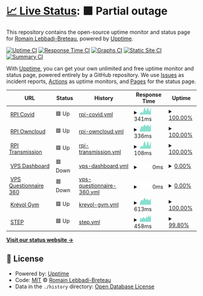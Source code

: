 # [📈 Live Status](https://new.uptime.lebbadi.fr): <!--live status--> **🟧 Partial outage**

This repository contains the open-source uptime monitor and status page for [Romain Lebbadi-Breteau](www.lebbadi.fr), powered by [Upptime](https://github.com/upptime/upptime).

[![Uptime CI](https://github.com/RomainL972/uptime/workflows/Uptime%20CI/badge.svg)](https://github.com/RomainL972/uptime/actions?query=workflow%3A%22Uptime+CI%22)
[![Response Time CI](https://github.com/RomainL972/uptime/workflows/Response%20Time%20CI/badge.svg)](https://github.com/RomainL972/uptime/actions?query=workflow%3A%22Response+Time+CI%22)
[![Graphs CI](https://github.com/RomainL972/uptime/workflows/Graphs%20CI/badge.svg)](https://github.com/RomainL972/uptime/actions?query=workflow%3A%22Graphs+CI%22)
[![Static Site CI](https://github.com/RomainL972/uptime/workflows/Static%20Site%20CI/badge.svg)](https://github.com/RomainL972/uptime/actions?query=workflow%3A%22Static+Site+CI%22)
[![Summary CI](https://github.com/RomainL972/uptime/workflows/Summary%20CI/badge.svg)](https://github.com/RomainL972/uptime/actions?query=workflow%3A%22Summary+CI%22)

With [Upptime](https://upptime.js.org), you can get your own unlimited and free uptime monitor and status page, powered entirely by a GitHub repository. We use [Issues](https://github.com/RomainL972/uptime/issues) as incident reports, [Actions](https://github.com/RomainL972/uptime/actions) as uptime monitors, and [Pages](https://new.uptime.lebbadi.fr) for the status page.

<!--start: status pages-->
<!-- This summary is generated by Upptime (https://github.com/upptime/upptime) -->
<!-- Do not edit this manually, your changes will be overwritten -->
<!-- prettier-ignore -->
| URL | Status | History | Response Time | Uptime |
| --- | ------ | ------- | ------------- | ------ |
| <img alt="" src="https://favicons.githubusercontent.com/pi.lebbadi.fr" height="13"> [RPI Covid](https://pi.lebbadi.fr/deplacement-covid-19/) | 🟩 Up | [rpi-covid.yml](https://github.com/RomainL972/uptime/commits/HEAD/history/rpi-covid.yml) | <details><summary><img alt="Response time graph" src="./graphs/rpi-covid/response-time-week.png" height="20"> 341ms</summary><br><a href="https://uptime.lebbadi.fr/history/rpi-covid"><img alt="Response time 402" src="https://img.shields.io/endpoint?url=https%3A%2F%2Fraw.githubusercontent.com%2FRomainL972%2Fuptime%2FHEAD%2Fapi%2Frpi-covid%2Fresponse-time.json"></a><br><a href="https://uptime.lebbadi.fr/history/rpi-covid"><img alt="24-hour response time 536" src="https://img.shields.io/endpoint?url=https%3A%2F%2Fraw.githubusercontent.com%2FRomainL972%2Fuptime%2FHEAD%2Fapi%2Frpi-covid%2Fresponse-time-day.json"></a><br><a href="https://uptime.lebbadi.fr/history/rpi-covid"><img alt="7-day response time 341" src="https://img.shields.io/endpoint?url=https%3A%2F%2Fraw.githubusercontent.com%2FRomainL972%2Fuptime%2FHEAD%2Fapi%2Frpi-covid%2Fresponse-time-week.json"></a><br><a href="https://uptime.lebbadi.fr/history/rpi-covid"><img alt="30-day response time 300" src="https://img.shields.io/endpoint?url=https%3A%2F%2Fraw.githubusercontent.com%2FRomainL972%2Fuptime%2FHEAD%2Fapi%2Frpi-covid%2Fresponse-time-month.json"></a><br><a href="https://uptime.lebbadi.fr/history/rpi-covid"><img alt="1-year response time 402" src="https://img.shields.io/endpoint?url=https%3A%2F%2Fraw.githubusercontent.com%2FRomainL972%2Fuptime%2FHEAD%2Fapi%2Frpi-covid%2Fresponse-time-year.json"></a></details> | <details><summary><a href="https://uptime.lebbadi.fr/history/rpi-covid">100.00%</a></summary><a href="https://uptime.lebbadi.fr/history/rpi-covid"><img alt="All-time uptime 93.45%" src="https://img.shields.io/endpoint?url=https%3A%2F%2Fraw.githubusercontent.com%2FRomainL972%2Fuptime%2FHEAD%2Fapi%2Frpi-covid%2Fuptime.json"></a><br><a href="https://uptime.lebbadi.fr/history/rpi-covid"><img alt="24-hour uptime 100.00%" src="https://img.shields.io/endpoint?url=https%3A%2F%2Fraw.githubusercontent.com%2FRomainL972%2Fuptime%2FHEAD%2Fapi%2Frpi-covid%2Fuptime-day.json"></a><br><a href="https://uptime.lebbadi.fr/history/rpi-covid"><img alt="7-day uptime 100.00%" src="https://img.shields.io/endpoint?url=https%3A%2F%2Fraw.githubusercontent.com%2FRomainL972%2Fuptime%2FHEAD%2Fapi%2Frpi-covid%2Fuptime-week.json"></a><br><a href="https://uptime.lebbadi.fr/history/rpi-covid"><img alt="30-day uptime 99.93%" src="https://img.shields.io/endpoint?url=https%3A%2F%2Fraw.githubusercontent.com%2FRomainL972%2Fuptime%2FHEAD%2Fapi%2Frpi-covid%2Fuptime-month.json"></a><br><a href="https://uptime.lebbadi.fr/history/rpi-covid"><img alt="1-year uptime 93.45%" src="https://img.shields.io/endpoint?url=https%3A%2F%2Fraw.githubusercontent.com%2FRomainL972%2Fuptime%2FHEAD%2Fapi%2Frpi-covid%2Fuptime-year.json"></a></details>
| <img alt="" src="https://favicons.githubusercontent.com/pi.lebbadi.fr" height="13"> [RPI Owncloud](https://pi.lebbadi.fr/owncloud/) | 🟩 Up | [rpi-owncloud.yml](https://github.com/RomainL972/uptime/commits/HEAD/history/rpi-owncloud.yml) | <details><summary><img alt="Response time graph" src="./graphs/rpi-owncloud/response-time-week.png" height="20"> 336ms</summary><br><a href="https://uptime.lebbadi.fr/history/rpi-owncloud"><img alt="Response time 390" src="https://img.shields.io/endpoint?url=https%3A%2F%2Fraw.githubusercontent.com%2FRomainL972%2Fuptime%2FHEAD%2Fapi%2Frpi-owncloud%2Fresponse-time.json"></a><br><a href="https://uptime.lebbadi.fr/history/rpi-owncloud"><img alt="24-hour response time 412" src="https://img.shields.io/endpoint?url=https%3A%2F%2Fraw.githubusercontent.com%2FRomainL972%2Fuptime%2FHEAD%2Fapi%2Frpi-owncloud%2Fresponse-time-day.json"></a><br><a href="https://uptime.lebbadi.fr/history/rpi-owncloud"><img alt="7-day response time 336" src="https://img.shields.io/endpoint?url=https%3A%2F%2Fraw.githubusercontent.com%2FRomainL972%2Fuptime%2FHEAD%2Fapi%2Frpi-owncloud%2Fresponse-time-week.json"></a><br><a href="https://uptime.lebbadi.fr/history/rpi-owncloud"><img alt="30-day response time 320" src="https://img.shields.io/endpoint?url=https%3A%2F%2Fraw.githubusercontent.com%2FRomainL972%2Fuptime%2FHEAD%2Fapi%2Frpi-owncloud%2Fresponse-time-month.json"></a><br><a href="https://uptime.lebbadi.fr/history/rpi-owncloud"><img alt="1-year response time 390" src="https://img.shields.io/endpoint?url=https%3A%2F%2Fraw.githubusercontent.com%2FRomainL972%2Fuptime%2FHEAD%2Fapi%2Frpi-owncloud%2Fresponse-time-year.json"></a></details> | <details><summary><a href="https://uptime.lebbadi.fr/history/rpi-owncloud">100.00%</a></summary><a href="https://uptime.lebbadi.fr/history/rpi-owncloud"><img alt="All-time uptime 93.34%" src="https://img.shields.io/endpoint?url=https%3A%2F%2Fraw.githubusercontent.com%2FRomainL972%2Fuptime%2FHEAD%2Fapi%2Frpi-owncloud%2Fuptime.json"></a><br><a href="https://uptime.lebbadi.fr/history/rpi-owncloud"><img alt="24-hour uptime 100.00%" src="https://img.shields.io/endpoint?url=https%3A%2F%2Fraw.githubusercontent.com%2FRomainL972%2Fuptime%2FHEAD%2Fapi%2Frpi-owncloud%2Fuptime-day.json"></a><br><a href="https://uptime.lebbadi.fr/history/rpi-owncloud"><img alt="7-day uptime 100.00%" src="https://img.shields.io/endpoint?url=https%3A%2F%2Fraw.githubusercontent.com%2FRomainL972%2Fuptime%2FHEAD%2Fapi%2Frpi-owncloud%2Fuptime-week.json"></a><br><a href="https://uptime.lebbadi.fr/history/rpi-owncloud"><img alt="30-day uptime 99.93%" src="https://img.shields.io/endpoint?url=https%3A%2F%2Fraw.githubusercontent.com%2FRomainL972%2Fuptime%2FHEAD%2Fapi%2Frpi-owncloud%2Fuptime-month.json"></a><br><a href="https://uptime.lebbadi.fr/history/rpi-owncloud"><img alt="1-year uptime 93.34%" src="https://img.shields.io/endpoint?url=https%3A%2F%2Fraw.githubusercontent.com%2FRomainL972%2Fuptime%2FHEAD%2Fapi%2Frpi-owncloud%2Fuptime-year.json"></a></details>
| <img alt="" src="https://favicons.githubusercontent.com/pi.lebbadi.fr" height="13"> [RPI Transmission](https://pi.lebbadi.fr/transmission/web/) | 🟩 Up | [rpi-transmission.yml](https://github.com/RomainL972/uptime/commits/HEAD/history/rpi-transmission.yml) | <details><summary><img alt="Response time graph" src="./graphs/rpi-transmission/response-time-week.png" height="20"> 108ms</summary><br><a href="https://uptime.lebbadi.fr/history/rpi-transmission"><img alt="Response time 230" src="https://img.shields.io/endpoint?url=https%3A%2F%2Fraw.githubusercontent.com%2FRomainL972%2Fuptime%2FHEAD%2Fapi%2Frpi-transmission%2Fresponse-time.json"></a><br><a href="https://uptime.lebbadi.fr/history/rpi-transmission"><img alt="24-hour response time 174" src="https://img.shields.io/endpoint?url=https%3A%2F%2Fraw.githubusercontent.com%2FRomainL972%2Fuptime%2FHEAD%2Fapi%2Frpi-transmission%2Fresponse-time-day.json"></a><br><a href="https://uptime.lebbadi.fr/history/rpi-transmission"><img alt="7-day response time 108" src="https://img.shields.io/endpoint?url=https%3A%2F%2Fraw.githubusercontent.com%2FRomainL972%2Fuptime%2FHEAD%2Fapi%2Frpi-transmission%2Fresponse-time-week.json"></a><br><a href="https://uptime.lebbadi.fr/history/rpi-transmission"><img alt="30-day response time 142" src="https://img.shields.io/endpoint?url=https%3A%2F%2Fraw.githubusercontent.com%2FRomainL972%2Fuptime%2FHEAD%2Fapi%2Frpi-transmission%2Fresponse-time-month.json"></a><br><a href="https://uptime.lebbadi.fr/history/rpi-transmission"><img alt="1-year response time 230" src="https://img.shields.io/endpoint?url=https%3A%2F%2Fraw.githubusercontent.com%2FRomainL972%2Fuptime%2FHEAD%2Fapi%2Frpi-transmission%2Fresponse-time-year.json"></a></details> | <details><summary><a href="https://uptime.lebbadi.fr/history/rpi-transmission">100.00%</a></summary><a href="https://uptime.lebbadi.fr/history/rpi-transmission"><img alt="All-time uptime 93.28%" src="https://img.shields.io/endpoint?url=https%3A%2F%2Fraw.githubusercontent.com%2FRomainL972%2Fuptime%2FHEAD%2Fapi%2Frpi-transmission%2Fuptime.json"></a><br><a href="https://uptime.lebbadi.fr/history/rpi-transmission"><img alt="24-hour uptime 100.00%" src="https://img.shields.io/endpoint?url=https%3A%2F%2Fraw.githubusercontent.com%2FRomainL972%2Fuptime%2FHEAD%2Fapi%2Frpi-transmission%2Fuptime-day.json"></a><br><a href="https://uptime.lebbadi.fr/history/rpi-transmission"><img alt="7-day uptime 100.00%" src="https://img.shields.io/endpoint?url=https%3A%2F%2Fraw.githubusercontent.com%2FRomainL972%2Fuptime%2FHEAD%2Fapi%2Frpi-transmission%2Fuptime-week.json"></a><br><a href="https://uptime.lebbadi.fr/history/rpi-transmission"><img alt="30-day uptime 99.93%" src="https://img.shields.io/endpoint?url=https%3A%2F%2Fraw.githubusercontent.com%2FRomainL972%2Fuptime%2FHEAD%2Fapi%2Frpi-transmission%2Fuptime-month.json"></a><br><a href="https://uptime.lebbadi.fr/history/rpi-transmission"><img alt="1-year uptime 93.28%" src="https://img.shields.io/endpoint?url=https%3A%2F%2Fraw.githubusercontent.com%2FRomainL972%2Fuptime%2FHEAD%2Fapi%2Frpi-transmission%2Fuptime-year.json"></a></details>
| <img alt="" src="https://favicons.githubusercontent.com/vps.lebbadi.fr" height="13"> [VPS Dashboard](https://vps.lebbadi.fr) | 🟥 Down | [vps-dashboard.yml](https://github.com/RomainL972/uptime/commits/HEAD/history/vps-dashboard.yml) | <details><summary><img alt="Response time graph" src="./graphs/vps-dashboard/response-time-week.png" height="20"> 0ms</summary><br><a href="https://uptime.lebbadi.fr/history/vps-dashboard"><img alt="Response time 581" src="https://img.shields.io/endpoint?url=https%3A%2F%2Fraw.githubusercontent.com%2FRomainL972%2Fuptime%2FHEAD%2Fapi%2Fvps-dashboard%2Fresponse-time.json"></a><br><a href="https://uptime.lebbadi.fr/history/vps-dashboard"><img alt="24-hour response time 0" src="https://img.shields.io/endpoint?url=https%3A%2F%2Fraw.githubusercontent.com%2FRomainL972%2Fuptime%2FHEAD%2Fapi%2Fvps-dashboard%2Fresponse-time-day.json"></a><br><a href="https://uptime.lebbadi.fr/history/vps-dashboard"><img alt="7-day response time 0" src="https://img.shields.io/endpoint?url=https%3A%2F%2Fraw.githubusercontent.com%2FRomainL972%2Fuptime%2FHEAD%2Fapi%2Fvps-dashboard%2Fresponse-time-week.json"></a><br><a href="https://uptime.lebbadi.fr/history/vps-dashboard"><img alt="30-day response time 0" src="https://img.shields.io/endpoint?url=https%3A%2F%2Fraw.githubusercontent.com%2FRomainL972%2Fuptime%2FHEAD%2Fapi%2Fvps-dashboard%2Fresponse-time-month.json"></a><br><a href="https://uptime.lebbadi.fr/history/vps-dashboard"><img alt="1-year response time 581" src="https://img.shields.io/endpoint?url=https%3A%2F%2Fraw.githubusercontent.com%2FRomainL972%2Fuptime%2FHEAD%2Fapi%2Fvps-dashboard%2Fresponse-time-year.json"></a></details> | <details><summary><a href="https://uptime.lebbadi.fr/history/vps-dashboard">0.00%</a></summary><a href="https://uptime.lebbadi.fr/history/vps-dashboard"><img alt="All-time uptime 84.05%" src="https://img.shields.io/endpoint?url=https%3A%2F%2Fraw.githubusercontent.com%2FRomainL972%2Fuptime%2FHEAD%2Fapi%2Fvps-dashboard%2Fuptime.json"></a><br><a href="https://uptime.lebbadi.fr/history/vps-dashboard"><img alt="24-hour uptime 0.00%" src="https://img.shields.io/endpoint?url=https%3A%2F%2Fraw.githubusercontent.com%2FRomainL972%2Fuptime%2FHEAD%2Fapi%2Fvps-dashboard%2Fuptime-day.json"></a><br><a href="https://uptime.lebbadi.fr/history/vps-dashboard"><img alt="7-day uptime 0.00%" src="https://img.shields.io/endpoint?url=https%3A%2F%2Fraw.githubusercontent.com%2FRomainL972%2Fuptime%2FHEAD%2Fapi%2Fvps-dashboard%2Fuptime-week.json"></a><br><a href="https://uptime.lebbadi.fr/history/vps-dashboard"><img alt="30-day uptime 7.96%" src="https://img.shields.io/endpoint?url=https%3A%2F%2Fraw.githubusercontent.com%2FRomainL972%2Fuptime%2FHEAD%2Fapi%2Fvps-dashboard%2Fuptime-month.json"></a><br><a href="https://uptime.lebbadi.fr/history/vps-dashboard"><img alt="1-year uptime 84.05%" src="https://img.shields.io/endpoint?url=https%3A%2F%2Fraw.githubusercontent.com%2FRomainL972%2Fuptime%2FHEAD%2Fapi%2Fvps-dashboard%2Fuptime-year.json"></a></details>
| <img alt="" src="https://favicons.githubusercontent.com/questionnaires.gemmconseil.fr" height="13"> [VPS Questionnaire 360](https://questionnaires.gemmconseil.fr) | 🟥 Down | [vps-questionnaire-360.yml](https://github.com/RomainL972/uptime/commits/HEAD/history/vps-questionnaire-360.yml) | <details><summary><img alt="Response time graph" src="./graphs/vps-questionnaire-360/response-time-week.png" height="20"> 0ms</summary><br><a href="https://uptime.lebbadi.fr/history/vps-questionnaire-360"><img alt="Response time 616" src="https://img.shields.io/endpoint?url=https%3A%2F%2Fraw.githubusercontent.com%2FRomainL972%2Fuptime%2FHEAD%2Fapi%2Fvps-questionnaire-360%2Fresponse-time.json"></a><br><a href="https://uptime.lebbadi.fr/history/vps-questionnaire-360"><img alt="24-hour response time 0" src="https://img.shields.io/endpoint?url=https%3A%2F%2Fraw.githubusercontent.com%2FRomainL972%2Fuptime%2FHEAD%2Fapi%2Fvps-questionnaire-360%2Fresponse-time-day.json"></a><br><a href="https://uptime.lebbadi.fr/history/vps-questionnaire-360"><img alt="7-day response time 0" src="https://img.shields.io/endpoint?url=https%3A%2F%2Fraw.githubusercontent.com%2FRomainL972%2Fuptime%2FHEAD%2Fapi%2Fvps-questionnaire-360%2Fresponse-time-week.json"></a><br><a href="https://uptime.lebbadi.fr/history/vps-questionnaire-360"><img alt="30-day response time 0" src="https://img.shields.io/endpoint?url=https%3A%2F%2Fraw.githubusercontent.com%2FRomainL972%2Fuptime%2FHEAD%2Fapi%2Fvps-questionnaire-360%2Fresponse-time-month.json"></a><br><a href="https://uptime.lebbadi.fr/history/vps-questionnaire-360"><img alt="1-year response time 616" src="https://img.shields.io/endpoint?url=https%3A%2F%2Fraw.githubusercontent.com%2FRomainL972%2Fuptime%2FHEAD%2Fapi%2Fvps-questionnaire-360%2Fresponse-time-year.json"></a></details> | <details><summary><a href="https://uptime.lebbadi.fr/history/vps-questionnaire-360">0.00%</a></summary><a href="https://uptime.lebbadi.fr/history/vps-questionnaire-360"><img alt="All-time uptime 83.68%" src="https://img.shields.io/endpoint?url=https%3A%2F%2Fraw.githubusercontent.com%2FRomainL972%2Fuptime%2FHEAD%2Fapi%2Fvps-questionnaire-360%2Fuptime.json"></a><br><a href="https://uptime.lebbadi.fr/history/vps-questionnaire-360"><img alt="24-hour uptime 0.00%" src="https://img.shields.io/endpoint?url=https%3A%2F%2Fraw.githubusercontent.com%2FRomainL972%2Fuptime%2FHEAD%2Fapi%2Fvps-questionnaire-360%2Fuptime-day.json"></a><br><a href="https://uptime.lebbadi.fr/history/vps-questionnaire-360"><img alt="7-day uptime 0.00%" src="https://img.shields.io/endpoint?url=https%3A%2F%2Fraw.githubusercontent.com%2FRomainL972%2Fuptime%2FHEAD%2Fapi%2Fvps-questionnaire-360%2Fuptime-week.json"></a><br><a href="https://uptime.lebbadi.fr/history/vps-questionnaire-360"><img alt="30-day uptime 7.96%" src="https://img.shields.io/endpoint?url=https%3A%2F%2Fraw.githubusercontent.com%2FRomainL972%2Fuptime%2FHEAD%2Fapi%2Fvps-questionnaire-360%2Fuptime-month.json"></a><br><a href="https://uptime.lebbadi.fr/history/vps-questionnaire-360"><img alt="1-year uptime 83.68%" src="https://img.shields.io/endpoint?url=https%3A%2F%2Fraw.githubusercontent.com%2FRomainL972%2Fuptime%2FHEAD%2Fapi%2Fvps-questionnaire-360%2Fuptime-year.json"></a></details>
| <img alt="" src="https://favicons.githubusercontent.com/www.kreyolgym.fr" height="13"> [Kréyol Gym](https://www.kreyolgym.fr/) | 🟩 Up | [kreyol-gym.yml](https://github.com/RomainL972/uptime/commits/HEAD/history/kreyol-gym.yml) | <details><summary><img alt="Response time graph" src="./graphs/kreyol-gym/response-time-week.png" height="20"> 613ms</summary><br><a href="https://uptime.lebbadi.fr/history/kreyol-gym"><img alt="Response time 1132" src="https://img.shields.io/endpoint?url=https%3A%2F%2Fraw.githubusercontent.com%2FRomainL972%2Fuptime%2FHEAD%2Fapi%2Fkreyol-gym%2Fresponse-time.json"></a><br><a href="https://uptime.lebbadi.fr/history/kreyol-gym"><img alt="24-hour response time 755" src="https://img.shields.io/endpoint?url=https%3A%2F%2Fraw.githubusercontent.com%2FRomainL972%2Fuptime%2FHEAD%2Fapi%2Fkreyol-gym%2Fresponse-time-day.json"></a><br><a href="https://uptime.lebbadi.fr/history/kreyol-gym"><img alt="7-day response time 613" src="https://img.shields.io/endpoint?url=https%3A%2F%2Fraw.githubusercontent.com%2FRomainL972%2Fuptime%2FHEAD%2Fapi%2Fkreyol-gym%2Fresponse-time-week.json"></a><br><a href="https://uptime.lebbadi.fr/history/kreyol-gym"><img alt="30-day response time 607" src="https://img.shields.io/endpoint?url=https%3A%2F%2Fraw.githubusercontent.com%2FRomainL972%2Fuptime%2FHEAD%2Fapi%2Fkreyol-gym%2Fresponse-time-month.json"></a><br><a href="https://uptime.lebbadi.fr/history/kreyol-gym"><img alt="1-year response time 1132" src="https://img.shields.io/endpoint?url=https%3A%2F%2Fraw.githubusercontent.com%2FRomainL972%2Fuptime%2FHEAD%2Fapi%2Fkreyol-gym%2Fresponse-time-year.json"></a></details> | <details><summary><a href="https://uptime.lebbadi.fr/history/kreyol-gym">100.00%</a></summary><a href="https://uptime.lebbadi.fr/history/kreyol-gym"><img alt="All-time uptime 99.59%" src="https://img.shields.io/endpoint?url=https%3A%2F%2Fraw.githubusercontent.com%2FRomainL972%2Fuptime%2FHEAD%2Fapi%2Fkreyol-gym%2Fuptime.json"></a><br><a href="https://uptime.lebbadi.fr/history/kreyol-gym"><img alt="24-hour uptime 100.00%" src="https://img.shields.io/endpoint?url=https%3A%2F%2Fraw.githubusercontent.com%2FRomainL972%2Fuptime%2FHEAD%2Fapi%2Fkreyol-gym%2Fuptime-day.json"></a><br><a href="https://uptime.lebbadi.fr/history/kreyol-gym"><img alt="7-day uptime 100.00%" src="https://img.shields.io/endpoint?url=https%3A%2F%2Fraw.githubusercontent.com%2FRomainL972%2Fuptime%2FHEAD%2Fapi%2Fkreyol-gym%2Fuptime-week.json"></a><br><a href="https://uptime.lebbadi.fr/history/kreyol-gym"><img alt="30-day uptime 100.00%" src="https://img.shields.io/endpoint?url=https%3A%2F%2Fraw.githubusercontent.com%2FRomainL972%2Fuptime%2FHEAD%2Fapi%2Fkreyol-gym%2Fuptime-month.json"></a><br><a href="https://uptime.lebbadi.fr/history/kreyol-gym"><img alt="1-year uptime 99.59%" src="https://img.shields.io/endpoint?url=https%3A%2F%2Fraw.githubusercontent.com%2FRomainL972%2Fuptime%2FHEAD%2Fapi%2Fkreyol-gym%2Fuptime-year.json"></a></details>
| <img alt="" src="https://favicons.githubusercontent.com/step.polymtl.ca" height="13"> [STEP](https://step.polymtl.ca/) | 🟩 Up | [step.yml](https://github.com/RomainL972/uptime/commits/HEAD/history/step.yml) | <details><summary><img alt="Response time graph" src="./graphs/step/response-time-week.png" height="20"> 458ms</summary><br><a href="https://uptime.lebbadi.fr/history/step"><img alt="Response time 705" src="https://img.shields.io/endpoint?url=https%3A%2F%2Fraw.githubusercontent.com%2FRomainL972%2Fuptime%2FHEAD%2Fapi%2Fstep%2Fresponse-time.json"></a><br><a href="https://uptime.lebbadi.fr/history/step"><img alt="24-hour response time 752" src="https://img.shields.io/endpoint?url=https%3A%2F%2Fraw.githubusercontent.com%2FRomainL972%2Fuptime%2FHEAD%2Fapi%2Fstep%2Fresponse-time-day.json"></a><br><a href="https://uptime.lebbadi.fr/history/step"><img alt="7-day response time 458" src="https://img.shields.io/endpoint?url=https%3A%2F%2Fraw.githubusercontent.com%2FRomainL972%2Fuptime%2FHEAD%2Fapi%2Fstep%2Fresponse-time-week.json"></a><br><a href="https://uptime.lebbadi.fr/history/step"><img alt="30-day response time 539" src="https://img.shields.io/endpoint?url=https%3A%2F%2Fraw.githubusercontent.com%2FRomainL972%2Fuptime%2FHEAD%2Fapi%2Fstep%2Fresponse-time-month.json"></a><br><a href="https://uptime.lebbadi.fr/history/step"><img alt="1-year response time 705" src="https://img.shields.io/endpoint?url=https%3A%2F%2Fraw.githubusercontent.com%2FRomainL972%2Fuptime%2FHEAD%2Fapi%2Fstep%2Fresponse-time-year.json"></a></details> | <details><summary><a href="https://uptime.lebbadi.fr/history/step">99.80%</a></summary><a href="https://uptime.lebbadi.fr/history/step"><img alt="All-time uptime 98.62%" src="https://img.shields.io/endpoint?url=https%3A%2F%2Fraw.githubusercontent.com%2FRomainL972%2Fuptime%2FHEAD%2Fapi%2Fstep%2Fuptime.json"></a><br><a href="https://uptime.lebbadi.fr/history/step"><img alt="24-hour uptime 100.00%" src="https://img.shields.io/endpoint?url=https%3A%2F%2Fraw.githubusercontent.com%2FRomainL972%2Fuptime%2FHEAD%2Fapi%2Fstep%2Fuptime-day.json"></a><br><a href="https://uptime.lebbadi.fr/history/step"><img alt="7-day uptime 99.80%" src="https://img.shields.io/endpoint?url=https%3A%2F%2Fraw.githubusercontent.com%2FRomainL972%2Fuptime%2FHEAD%2Fapi%2Fstep%2Fuptime-week.json"></a><br><a href="https://uptime.lebbadi.fr/history/step"><img alt="30-day uptime 99.95%" src="https://img.shields.io/endpoint?url=https%3A%2F%2Fraw.githubusercontent.com%2FRomainL972%2Fuptime%2FHEAD%2Fapi%2Fstep%2Fuptime-month.json"></a><br><a href="https://uptime.lebbadi.fr/history/step"><img alt="1-year uptime 98.62%" src="https://img.shields.io/endpoint?url=https%3A%2F%2Fraw.githubusercontent.com%2FRomainL972%2Fuptime%2FHEAD%2Fapi%2Fstep%2Fuptime-year.json"></a></details>

<!--end: status pages-->

[**Visit our status website →**](https://new.uptime.lebbadi.fr)

## 📄 License

- Powered by: [Upptime](https://github.com/upptime/upptime)
- Code: [MIT](./LICENSE) © [Romain Lebbadi-Breteau](www.lebbadi.fr)
- Data in the `./history` directory: [Open Database License](https://opendatacommons.org/licenses/odbl/1-0/)
